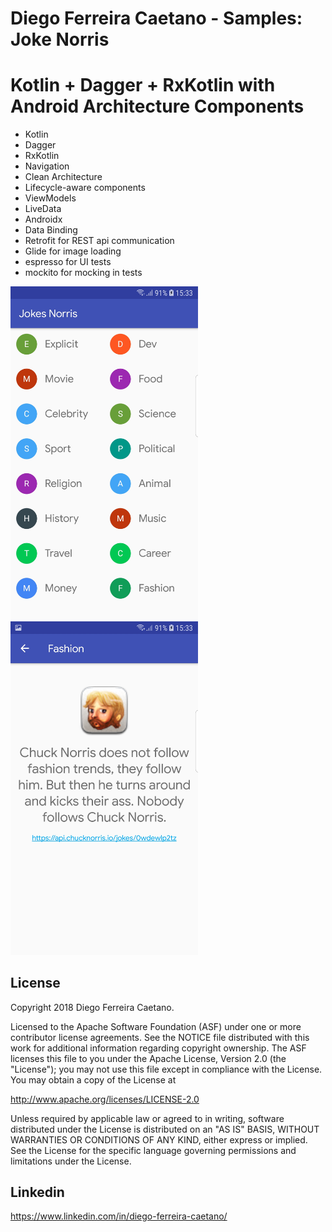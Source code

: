 # Diego Ferreira Caetano - Samples: Joke Norris 

# Kotlin + Dagger + RxKotlin  with Android Architecture Components
- Kotlin
- Dagger
- RxKotlin
- Navigation
- Clean Architecture
- Lifecycle-aware components
- ViewModels
- LiveData
- Androidx
- Data Binding
- Retrofit for REST api communication
- Glide for image loading
- espresso for UI tests
- mockito for mocking in tests

<img src="https://raw.githubusercontent.com/diegoferreiracaetano/joke_norris/master/img/list.jpg" width="300" />         <img src="https://raw.githubusercontent.com/diegoferreiracaetano/joke_norris/master/img/detail.jpg" width="300" />

License
-------

Copyright 2018 Diego Ferreira Caetano.

Licensed to the Apache Software Foundation (ASF) under one or more contributor
license agreements.  See the NOTICE file distributed with this work for
additional information regarding copyright ownership.  The ASF licenses this
file to you under the Apache License, Version 2.0 (the "License"); you may not
use this file except in compliance with the License.  You may obtain a copy of
the License at

http://www.apache.org/licenses/LICENSE-2.0

Unless required by applicable law or agreed to in writing, software
distributed under the License is distributed on an "AS IS" BASIS, WITHOUT
WARRANTIES OR CONDITIONS OF ANY KIND, either express or implied.  See the
License for the specific language governing permissions and limitations under
the License.

Linkedin
-------
https://www.linkedin.com/in/diego-ferreira-caetano/

